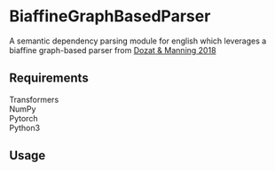 # BiaffineGraphBasedParser
A semantic dependency parsing module for english which leverages a biaffine graph-based parser from [Dozat & Manning 2018](https://aclanthology.org/P18-2077/)

## Requirements
Transformers<br>
NumPy<br>
Pytorch<br>
Python3<br>

## Usage
